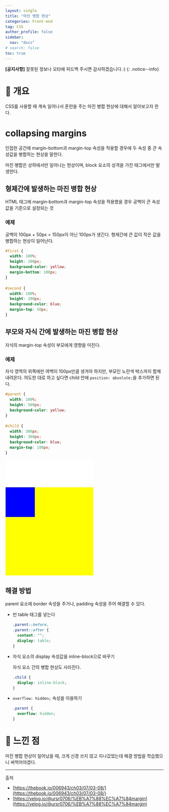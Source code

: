 ```yaml
---
layout: single
title: "마진 병합 현상"
categories: Front-end
tag: CSS
author_profile: false
sidebar:
  nav: "docs"
# search: false
toc: true
---
```


**[공지사항]** 잘못된 정보나 오타에 피드백 주시면 감사하겠습니다.:)
{: .notice--info}

# 🔎 개요

CSS를 사용할 때 계속 일어나서 혼란을 주는 마진 병합 현상에 대해서 알아보고자 한다.

# collapsing margins

인접한 공간에 margin-bottom과 margin-top 속성을 적용할 경우에 두 속성 중 큰 속성값을 병합하는 현상을 말한다.

마진 병합은 상하에서만 일어나는 현상이며, block 요소의 성격을 가진 태그에서만 발생한다.

## 형제간에 발생하는 마진 병합 현상

HTML 태그에 margin-bottom과 margin-top 속성을 적용했을 경우 공백이 큰 속성값을 기준으로 설정되는 것

### 예제

공백이 100px + 50px = 150px이 아닌 100px가 생긴다. 형제간에 큰 값이 작은 값을 병합하는 현상이 일어난다.

```css
#first {
  width: 100%;
  height: 200px;
  background-color: yellow;
  margin-bottom: 100px;
}

#second {
  width: 100%;
  height: 200px;
  background-color: blue;
  margin-top: 50px;
}
```

## 부모와 자식 간에 발생하는 마진 병합 현상

자식의 margin-top 속성이 부모에게 영향을 미친다.

### 예제

자식 영역의 위쪽에만 여백이 100px만큼 생겨야 하지만, 부모인 노란색 박스까지 함께 내려온다. 의도한 대로 하고 싶다면 child 안에 `position: absolute;`을 추가하면 된다.

```css
#parent {
  width: 100%;
  height: 500px;
  background-color: yellow;
}

#child {
  width: 300px;
  height: 300px;
  background-color: blue;
  margin-top: 100px;
}
```

![collapsing margins](https://github.com/Jeongsiwook/Jeongsiwook.github.io/blob/master/assets/images/2022-07-27/collapsing-margins.jpg?raw=true)

## 해결 방법

parent 요소에 border 속성을 주거나, padding 속성을 주어 해결할 수 있다.

- 빈 table 태그를 넣는다

  ```css
  .parent::before,
  .parent::after {
    content: "";
    display: table;
  }
  ```

- 자식 요소의 display 속성값을 inline-block으로 바꾸기

  자식 요소 간의 병합 현상도 사라진다.

  ```css
  .child {
    display: inline-block;
  }
  ```

- `overflow: hidden;` 속성을 이용하기

  ```css
  .parent {
    overflow: hidden;
  }
  ```

# 💭 느낀 점

마진 병합 현상이 일어났을 때, 크게 신경 쓰지 않고 지나갔었는데 해결 방법을 학습했으니 써먹어야겠다.

---

출처

- [https://thebook.io/006943/ch03/07/03-08/](https://thebook.io/006943/ch03/07/03-08/)
- [https://velog.io/@ursr0706/%EB%A7%88%EC%A7%84margin](https://velog.io/@ursr0706/%EB%A7%88%EC%A7%84margin)
